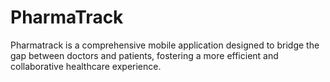 # PharmaTrack
Pharmatrack is a comprehensive mobile application designed to bridge the gap between doctors and patients, fostering a more efficient and collaborative healthcare experience.
